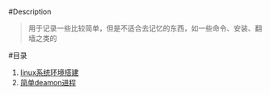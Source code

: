 #Description
> 用于记录一些比较简单，但是不适合去记忆的东西，如一些命令、安装、翻墙之类的

#目录
1. [linux系统环境搭建](https://github.com/laozhu123/notebook/blob/master/linux%E7%B3%BB%E7%BB%9F%E7%8E%AF%E5%A2%83%E6%90%AD%E5%BB%BA.md)
2. [简单deamon进程](https://github.com/laozhu123/notebook/blob/master/%E7%AE%80%E5%8D%95deamon%E8%BF%9B%E7%A8%8B.md)
